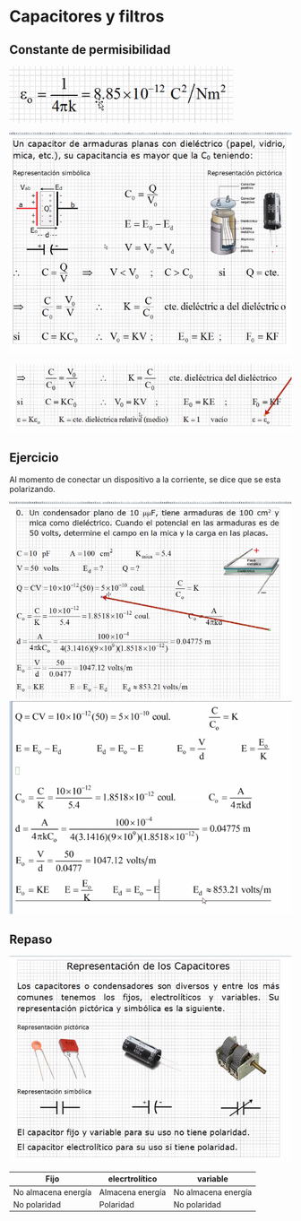 # Capacitores y filtros

## Constante de permisibilidad

![e0](./img/2022-03-08-08-00.png)

![teo1](./img/2022-03-07-09-53.png)

![teo2](./img/2022-03-08-08-28.png)

## Ejercicio

Al momento de conectar un dispositivo a la corriente, se dice que
 se esta polarizando.

![ej1](./img/2022-03-08-08-36.png)
![ej1](./img/2022-03-08-08-48.png)

## Repaso

![re1](./img/2022-03-08-08-53.png)

Fijo | elecrtrolítico | variable
--- | --- | ---
No almacena energía | Almacena energía | No almacena energía
No polaridad | Polaridad | No polaridad

